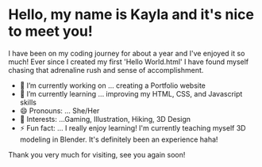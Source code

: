 <!--
**codeitkay/codeitkay** is a ✨ _special_ ✨ repository because its `README.md` (this file) appears on your GitHub profile.-->
<h1>Hello, my name is Kayla and it's nice to meet you!</h1>
I have been on my coding journey for about a year and I've enjoyed it so much! Ever since I created my first 'Hello World.html' I have found myself chasing that adrenaline rush and sense of accomplishment.  

- 🔭 I’m currently working on ... creating a Portfolio website
- 🌱 I’m currently learning ... improving my HTML, CSS, and Javascript skills
- 😄 Pronouns: ... She/Her
- 🎯 Interests: ...Gaming, Illustration, Hiking, 3D Design
- ⚡ Fun fact: ... I really enjoy learning! I'm currently teaching myself 3D modeling in Blender. It's definitely been an experience haha!

Thank you very much for visiting, see you again soon!
